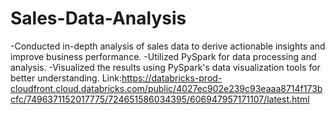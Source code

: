 # Sales-Data-Analysis 
-Conducted in-depth analysis of sales data to derive actionable insights and improve business performance.
-Utilized PySpark for data processing and analysis.
-Visualized the results using PySpark's data visualization tools for better understanding.
Link:https://databricks-prod-cloudfront.cloud.databricks.com/public/4027ec902e239c93eaaa8714f173bcfc/7496371152017775/724651586034395/606947957171107/latest.html
